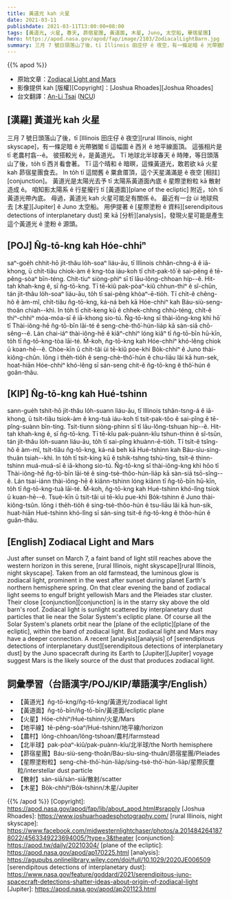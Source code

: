 ```yaml
---
title: 黃道光 kah 火星
date: 2021-03-11
publishdate: 2021-03-11T13:00:00+08:00
tags: [黃道光, 火星, 春天, 昴宿星團, 黃道面, 木星, Juno, 太空船, 畢宿星團]
hero: https://apod.nasa.gov/apod/fap/image/2103/ZodiacalLightBarn.jpg
summary: 三月 7 號日頭落山了後，tī Illinois 田庄仔 ê 夜空，有一條足暗 ê 光帶猶閣 tī 這幅圖 ê 西爿 ê 地平線面頂。這張相片是 tī 農村翕--ê。彼搭較光 ê，是黃道光。
---
```


{{% apod %}}

- 原始文章：[Zodiacal Light and Mars](https://apod.nasa.gov/apod/ap210311.html)
- 影像提供 kah [版權][Copyright]：[Joshua Rhoades][Joshua Rhoades]
- 台文翻譯：[An-Li Tsai](mailto:thianbu.taigi@gmail.com) ([NCU](https://www.astro.ncu.edu.tw))

## [漢羅] 黃道光 kah 火星
三月 7 號日頭落山了後，tī [Illinois 田庄仔 ê 夜空][rural Illinois, night skyscape]，有一條足暗 ê 光帶猶閣 tī 這幅圖 ê 西爿 ê 地平線面頂。
這張相片是 tī 老農村翕--ê。
彼搭較光 ê，是黃道光。
Tī 地球北半球春天 ê 時陣，等日頭落山了後，to̍h tī 西爿看會著。
Tī 這个晴和 ê 暗暝，這條黃道光，敢若欲 kā 火星 kah 昴宿星團食去。
In to̍h tī 這間舊 ê 粟倉厝頂，這个天星滿滿是 ê 夜空 [相拄][conjunction]。
黃道光是太陽光去予 tī 太陽系黃道面內底 ê 星際塗粉粒 kā 散射造成 ê。
咱知影太陽系 ê 行星攏行 tī [黃道面][plane of the ecliptic] 附近，to̍h tī 黃道光帶內底。
毋過，黃道光 kah 火星可能足有關係 ê。
最近有一台 ùi 地球飛去 [木星][Jupiter] ê Juno 太空船。
用伊提著 ê [星際塗粉 ê 資料][serendipitous detections of interplanetary dust] 來 kā [分析][analysis]，發現火星可能是產生這个黃道光 ê 塗粉 ê 源頭。

## [POJ] N̂g-tō-kng kah Hóe-chhiⁿ
saⁿ-goe̍h chhit-hō ji̍t-thâu lo̍h-soaⁿ liáu-āu, tī Illinois chhân-chng-á ê iā-khong, ū chi̍t-tiâu chiok-àm ê kng-tòa iáu-koh tī chit-pak-tô͘ ê sai-pêng ê tē-pêng-sòaⁿ bīn-téng.
Chit-tiuⁿ siòng-phìⁿ sī tī lāu-lông-chhoan hip--ê.
Hit-tah khah-kng ê, sī n̂g-tō-kng.
Tī tē-kiû pak-pòaⁿ-kiû chhun-thiⁿ ê sî-chūn, tán ji̍t-thâu lo̍h-soaⁿ liáu-āu, to̍h tī sai-pêng khòaⁿ-ē-tio̍h.
Tī chi̍t-ê chêng-hô ê àm-mî, chi̍t-tiâu n̂g-tō-kng, ká-ná beh kā Hóe-chhiⁿ kah Báu-siù-seng-thoân chiah--khì.
In to̍h tī chit-keng kū ê chhek-chhng chhù-téng, chi̍t-ê thiⁿ-chhiⁿ móa-móa-sī ê iā-khong sio-tú.
N̂g-tō-kng sī thài-iông-kng khì hō͘ tī Thài-iông-hē n̂g-tō-bīn lāi-té ê seng-chè-thô͘-hún-lia̍p kā sàn-siā chō-sêng--ê.
Lán chai-iáⁿ thài-iông-hē ê kiâⁿ-chhiⁿ lóng kiâⁿ tī n̂g-tō-bīn hū-kīn, to̍h tī n̂g-tō-kng-tòa lāi-té.
M̄-koh, n̂g-tō-kng kah Hóe-chhiⁿ khó-lêng chiok ū koan-hē--ê.
Chòe-kīn ū chi̍t-tâi ùi tē-kiû poe-khì Bo̍k-chhiⁿ ê Juno thài-kiông-chûn.
Iōng i the̍h-tio̍h ê seng-chè-thô͘-hún ê chu-liāu lâi kā hun-sek, hoat-hiān Hóe-chhiⁿ khó-lêng sī sán-seng chit-ê n̂g-tō-kng ê thô͘-hún ê goân-thâu.

## [KIP] N̂g-tō-kng kah Hué-tshinn
sann-gue̍h tshit-hō ji̍t-thâu lo̍h-suann liáu-āu, tī Illinois tshân-tsng-á ê iā-khong, ū tsi̍t-tiâu tsiok-àm ê kng-tuà iáu-koh tī tsit-pak-tôo ê sai-pîng ê tē-pîng-suànn bīn-tíng.
Tsit-tiunn siòng-phìnn sī tī lāu-lông-tshuan hip--ê.
Hit-tah khah-kng ê, sī n̂g-tō-kng.
Tī tē-kîu pak-puànn-kîu tshun-thinn ê sî-tsūn, tán ji̍t-thâu lo̍h-suann liáu-āu, to̍h tī sai-pîng khuànn-ē-tio̍h.
Tī tsi̍t-ê tsîng-hô ê àm-mî, tsi̍t-tiâu n̂g-tō-kng, ká-ná beh kā Hué-tshinn kah Báu-sìu-sing-thuân tsiah--khì.
In to̍h tī tsit-king kū ê tshik-tshng tshù-tíng, tsi̍t-ê thinn-tshinn muá-muá-sī ê iā-khong sio-tú.
N̂g-tō-kng sī thài-iông-kng khì hōo tī Thài-iông-hē n̂g-tō-bīn lāi-té ê sing-tsè-thôo-hún-lia̍p kā sàn-siā tsō-sîng--ê.
Lán tsai-iánn thài-iông-hē ê kiânn-tshinn lóng kiânn tī n̂g-tō-bīn hū-kīn, to̍h tī n̂g-tō-kng-tuà lāi-té.
M̄-koh, n̂g-tō-kng kah Hué-tshinn khó-lîng tsiok ū kuan-hē--ê.
Tsuè-kīn ū tsi̍t-tâi uì tē-kîu pue-khì Bo̍k-tshinn ê Juno thài-kiông-tsûn.
Iōng i the̍h-tio̍h ê sing-tsè-thôo-hún ê tsu-liāu lâi kā hun-sik, huat-hiān Hué-tshinn khó-lîng sī sán-sing tsit-ê n̂g-tō-kng ê thôo-hún ê guân-thâu.


## [English] Zodiacal Light and Mars
Just after sunset on March 7, a faint band of light still reaches above the western horizon in this serene, [rural Illinois, night skyscape][rural Illinois, night skyscape]. Taken from an old farmstead, the luminous glow is zodiacal light, prominent in the west after sunset during planet Earth's northern hemisphere spring. On that clear evening the band of zodiacal light seems to engulf bright yellowish Mars and the Pleiades star cluster. Their close [conjunction][conjunction] is in the starry sky above the old barn's roof. Zodiacal light is sunlight scattered by interplanetary dust particles that lie near the Solar System's ecliptic plane. Of course all the Solar System's planets orbit near the [plane of the ecliptic][plane of the ecliptic], within the band of zodiacal light. But zodiacal light and Mars may have a deeper connection. A recent [analysis][analysis] of [serendipitous detections of interplanetary dust][serendipitous detections of interplanetary dust] by the Juno spacecraft during its Earth to [Jupiter][Jupiter] voyage suggest Mars is the likely source of the dust that produces zodiacal light.


## 詞彙學習（台語漢字/POJ/KIP/華語漢字/English）

- 【黃道光】n̂g-tō-kng/n̂g-tō-kng/黃道光/zodiacal light
- 【黃道面】n̂g-tō-bīn/n̂g-tō-bīn/黃道面/ecliptic plane
- 【火星】Hóe-chhiⁿ/Hué-tshinn/火星/Mars
- 【地平線】tē-pêng-sòaⁿ/Hué-tshinn/地平線/horizon
- 【農村】lông-chhoan/lông-tshoan/農村/farmstead
- 【北半球】pak-pòaⁿ-kiû/pak-puànn-kîu/北半球/the North hemisphere
- 【昴宿星團】Báu-siù-seng-thoân/Báu-sìu-sing-thuân/昴宿星團/Pleiades
- 【星際塗粉粒】seng-chè-thô͘-hún-lia̍p/sing-tsè-thô͘-hún-lia̍p/星際灰塵粒/interstellar dust particle
- 【散射】sàn-siā/sàn-siā/散射/scatter
- 【木星】Bo̍k-chhiⁿ/Bo̍k-tshinn/木星/Jupiter


{{% /apod %}}
[Copyright]: https://apod.nasa.gov/apod/fap/lib/about_apod.html#srapply
[Joshua Rhoades]: https://www.joshuarhoadesphotography.com/
[rural Illinois, night skyscape]: https://www.facebook.com/midwesternlightchaser/photos/a.2014842641878022/4563349223694005/?type=3&theater
[conjunction]: https://apod.tw/daily/20210304/
[plane of the ecliptic]: https://apod.nasa.gov/apod/ap170225.html
[analysis]: https://agupubs.onlinelibrary.wiley.com/doi/full/10.1029/2020JE006509
[serendipitous detections of interplanetary dust]: https://www.nasa.gov/feature/goddard/2021/serendipitous-juno-spacecraft-detections-shatter-ideas-about-origin-of-zodiacal-light
[Jupiter]: https://apod.nasa.gov/apod/ap201123.html
